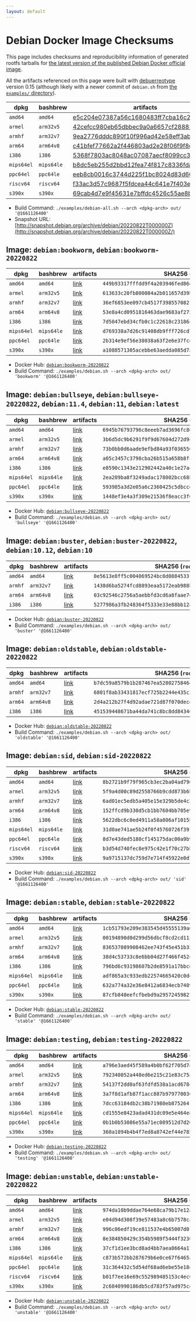 ```yaml
---
layout: default
---
```


# Debian Docker Image Checksums

This page includes checksums and reproducibility information of generated rootfs tarballs for [the latest version of the published Debian Docker official image](https://hub.docker.com/_/debian).

All the artifacts referenced on this page were built with [debuerreotype](https://github.com/debuerreotype/debuerreotype) version 0.15 (although likely with a newer commit of `debian.sh` from [the `examples/` directory](https://github.com/debuerreotype/debuerreotype/tree/master/examples)).

| dpkg | bashbrew | artifacts |
| - | - | - |
| `amd64` | `amd64` | [e5c204e07387a56c1680483ff7cba16c22146657](https://github.com/debuerreotype/docker-debian-artifacts/tree/e5c204e07387a56c1680483ff7cba16c22146657) |
| `armel` | `arm32v5` | [42cefcc980eb65dbbec9a0a6657cf288833cdaec](https://github.com/debuerreotype/docker-debian-artifacts/tree/42cefcc980eb65dbbec9a0a6657cf288833cdaec) |
| `armhf` | `arm32v7` | [9ea2776dddc890f10f996ad42e58eff3aba53f56](https://github.com/debuerreotype/docker-debian-artifacts/tree/9ea2776dddc890f10f996ad42e58eff3aba53f56) |
| `arm64` | `arm64v8` | [c41bfef77662a2f446803ad2e28f06f9f8dd7b26](https://github.com/debuerreotype/docker-debian-artifacts/tree/c41bfef77662a2f446803ad2e28f06f9f8dd7b26) |
| `i386` | `i386` | [5368f7803ac8048ac07087aecf8099cc30e8f0d2](https://github.com/debuerreotype/docker-debian-artifacts/tree/5368f7803ac8048ac07087aecf8099cc30e8f0d2) |
| `mips64el` | `mips64le` | [b8dc5eb255d2bbd12fea74f817c8336fdad73cd4](https://github.com/debuerreotype/docker-debian-artifacts/tree/b8dc5eb255d2bbd12fea74f817c8336fdad73cd4) |
| `ppc64el` | `ppc64le` | [eeb8cb0016c3744d225f1bc8024d83d60ecd02a4](https://github.com/debuerreotype/docker-debian-artifacts/tree/eeb8cb0016c3744d225f1bc8024d83d60ecd02a4) |
| `riscv64` | `riscv64` | [f33ac3d57c9687f5fdcea44c641e7f403ef30350](https://github.com/debuerreotype/docker-debian-artifacts/tree/f33ac3d57c9687f5fdcea44c641e7f403ef30350) |
| `s390x` | `s390x` | [69cab4d7e9f45631e7bffdc4526c55ae8b52e97e](https://github.com/debuerreotype/docker-debian-artifacts/tree/69cab4d7e9f45631e7bffdc4526c55ae8b52e97e) |

- Build Command: `./examples/debian-all.sh --arch <dpkg-arch> out/ '@1661126400'`
- Snapshot URL: [http://snapshot.debian.org/archive/debian/20220822T000000Z](http://snapshot.debian.org/archive/debian/20220822T000000Z/)

## Image: `debian:bookworm`, `debian:bookworm-20220822`

| dpkg | bashbrew | artifacts | SHA256 (`rootfs.tar.xz`) |
| - | - | - | - |
| `amd64` | `amd64` | [link](https://github.com/debuerreotype/docker-debian-artifacts/tree/e5c204e07387a56c1680483ff7cba16c22146657/bookworm) | `449b93317fffdd9f4a203946fed86ef94f7760a84b32009fd71f3721f750ef8c` |
| `armel` | `arm32v5` | [link](https://github.com/debuerreotype/docker-debian-artifacts/tree/42cefcc980eb65dbbec9a0a6657cf288833cdaec/bookworm) | `613633c20fb800084a2b011657d39bef73ae4c0058f70852272174ca240a4bb9` |
| `armhf` | `arm32v7` | [link](https://github.com/debuerreotype/docker-debian-artifacts/tree/9ea2776dddc890f10f996ad42e58eff3aba53f56/bookworm) | `36ef6853ee097cb4517f3985570821b2fcb9a842a82c3d1c59e9ffd88a1c8d6a` |
| `arm64` | `arm64v8` | [link](https://github.com/debuerreotype/docker-debian-artifacts/tree/c41bfef77662a2f446803ad2e28f06f9f8dd7b26/bookworm) | `53e8a4cd0951816463dae9683af275112fcc0e0044cc35b7825f848bcd47211b` |
| `i386` | `i386` | [link](https://github.com/debuerreotype/docker-debian-artifacts/tree/5368f7803ac8048ac07087aecf8099cc30e8f0d2/bookworm) | `7d5047ebd34cfb0c1c22618c23186470660c6e42b71ffb5cae71240489d42965` |
| `mips64el` | `mips64le` | [link](https://github.com/debuerreotype/docker-debian-artifacts/tree/b8dc5eb255d2bbd12fea74f817c8336fdad73cd4/bookworm) | `d769338a7d26c91408db9fff726cd7655ae4ffcea3c4edc89280cc876f5ffba4` |
| `ppc64el` | `ppc64le` | [link](https://github.com/debuerreotype/docker-debian-artifacts/tree/eeb8cb0016c3744d225f1bc8024d83d60ecd02a4/bookworm) | `2b314e9ef56e38038a63f2e6e37fce472a3655eb3e7103db48c59a377f250113` |
| `s390x` | `s390x` | [link](https://github.com/debuerreotype/docker-debian-artifacts/tree/69cab4d7e9f45631e7bffdc4526c55ae8b52e97e/bookworm) | `a1088571305acebbe63aedda085d7a2643145e5e89f967c67153fd26eec335c9` |

- Docker Hub: [`debian:bookworm-20220822`](https://hub.docker.com/_/debian?tab=tags&name=bookworm-20220822)
- Build Command: `./examples/debian.sh --arch <dpkg-arch> out/ 'bookworm' '@1661126400'`

## Image: `debian:bullseye`, `debian:bullseye-20220822`, `debian:11.4`, `debian:11`, `debian:latest`

| dpkg | bashbrew | artifacts | SHA256 (`rootfs.tar.xz`) |
| - | - | - | - |
| `amd64` | `amd64` | [link](https://github.com/debuerreotype/docker-debian-artifacts/tree/e5c204e07387a56c1680483ff7cba16c22146657/bullseye) | `6945b76793796c8eeeb7ad3696fc8050384940fd14aab92ab16a38e9afdcbb2f` |
| `armel` | `arm32v5` | [link](https://github.com/debuerreotype/docker-debian-artifacts/tree/42cefcc980eb65dbbec9a0a6657cf288833cdaec/bullseye) | `3b6d5dc9b6291f9f9d67604d272d947a5d1d9df1c8024e26e1cb07993201c7e2` |
| `armhf` | `arm32v7` | [link](https://github.com/debuerreotype/docker-debian-artifacts/tree/9ea2776dddc890f10f996ad42e58eff3aba53f56/bullseye) | `73b0bb0d6aade9efbd84a93f036556e96c38f299029623611086c72fabe57b19` |
| `arm64` | `arm64v8` | [link](https://github.com/debuerreotype/docker-debian-artifacts/tree/c41bfef77662a2f446803ad2e28f06f9f8dd7b26/bullseye) | `a05c3457c3798cba26b515a658b8fcc996a66575cd368a42410be72aded81884` |
| `i386` | `i386` | [link](https://github.com/debuerreotype/docker-debian-artifacts/tree/5368f7803ac8048ac07087aecf8099cc30e8f0d2/bullseye) | `e8590c1343e212902442a40c1e27a46884a5ffd19bf01a61988e5cf5b31451b8` |
| `mips64el` | `mips64le` | [link](https://github.com/debuerreotype/docker-debian-artifacts/tree/b8dc5eb255d2bbd12fea74f817c8336fdad73cd4/bullseye) | `2ea209ba8f3249adac178002bcc68b50d89e93e132631d7f6fb69159e058841c` |
| `ppc64el` | `ppc64le` | [link](https://github.com/debuerreotype/docker-debian-artifacts/tree/eeb8cb0016c3744d225f1bc8024d83d60ecd02a4/bullseye) | `593985a3d2e05a6c2360425c5dbccdfe333269ccc2f63eefe12f7df453dfba71` |
| `s390x` | `s390x` | [link](https://github.com/debuerreotype/docker-debian-artifacts/tree/69cab4d7e9f45631e7bffdc4526c55ae8b52e97e/bullseye) | `1448ef3e4a3f309e21536f8eacc3f605602597beff06ef5c8a9b6b7cfc857b31` |

- Docker Hub: [`debian:bullseye-20220822`](https://hub.docker.com/_/debian?tab=tags&name=bullseye-20220822)
- Build Command: `./examples/debian.sh --arch <dpkg-arch> out/ 'bullseye' '@1661126400'`

## Image: `debian:buster`, `debian:buster-20220822`, `debian:10.12`, `debian:10`

| dpkg | bashbrew | artifacts | SHA256 (`rootfs.tar.xz`) |
| - | - | - | - |
| `amd64` | `amd64` | [link](https://github.com/debuerreotype/docker-debian-artifacts/tree/e5c204e07387a56c1680483ff7cba16c22146657/buster) | `0e5613e8ff5c004069524bc0d0884533f8215ac35424a05f2f99680132659d46` |
| `armhf` | `arm32v7` | [link](https://github.com/debuerreotype/docker-debian-artifacts/tree/9ea2776dddc890f10f996ad42e58eff3aba53f56/buster) | `1438d6ba5274fcd8893eaa5172eab988b93a5916655a1b9c415166b64d8344cb` |
| `arm64` | `arm64v8` | [link](https://github.com/debuerreotype/docker-debian-artifacts/tree/c41bfef77662a2f446803ad2e28f06f9f8dd7b26/buster) | `03c92546c2756a5aebbfd3cd6a8faae7e218d0284a110ab015f6779259d9b6a7` |
| `i386` | `i386` | [link](https://github.com/debuerreotype/docker-debian-artifacts/tree/5368f7803ac8048ac07087aecf8099cc30e8f0d2/buster) | `5277986a3fb248364f5333e33e88bb12a2735e948274947f30b38526d00e1285` |

- Docker Hub: [`debian:buster-20220822`](https://hub.docker.com/_/debian?tab=tags&name=buster-20220822)
- Build Command: `./examples/debian.sh --arch <dpkg-arch> out/ 'buster' '@1661126400'`

## Image: `debian:oldstable`, `debian:oldstable-20220822`

| dpkg | bashbrew | artifacts | SHA256 (`rootfs.tar.xz`) |
| - | - | - | - |
| `amd64` | `amd64` | [link](https://github.com/debuerreotype/docker-debian-artifacts/tree/e5c204e07387a56c1680483ff7cba16c22146657/oldstable) | `b7dc59a8579b1b287467ea52802758464ddd1c5cbb5319ad38a2a25e8915b8f7` |
| `armhf` | `arm32v7` | [link](https://github.com/debuerreotype/docker-debian-artifacts/tree/9ea2776dddc890f10f996ad42e58eff3aba53f56/oldstable) | `6801f8ab33431817ecf725b2244e435c3a1a36c1516785a433a03b5ea00dc5ce` |
| `arm64` | `arm64v8` | [link](https://github.com/debuerreotype/docker-debian-artifacts/tree/c41bfef77662a2f446803ad2e28f06f9f8dd7b26/oldstable) | `2d4a212b27f4d92adae721d87f070dece2c72fadff4d71665c5fd18b473e5f07` |
| `i386` | `i386` | [link](https://github.com/debuerreotype/docker-debian-artifacts/tree/5368f7803ac8048ac07087aecf8099cc30e8f0d2/oldstable) | `451539448671ba44da741c8bc8dd8434628746689063a2c75e2eee87029a45d0` |

- Docker Hub: [`debian:oldstable-20220822`](https://hub.docker.com/_/debian?tab=tags&name=oldstable-20220822)
- Build Command: `./examples/debian.sh --arch <dpkg-arch> out/ 'oldstable' '@1661126400'`

## Image: `debian:sid`, `debian:sid-20220822`

| dpkg | bashbrew | artifacts | SHA256 (`rootfs.tar.xz`) |
| - | - | - | - |
| `amd64` | `amd64` | [link](https://github.com/debuerreotype/docker-debian-artifacts/tree/e5c204e07387a56c1680483ff7cba16c22146657/sid) | `8b2721b9f79f965cb3ec2ba04ad790a0d3c280d64356280e15bf7f304e433e59` |
| `armel` | `arm32v5` | [link](https://github.com/debuerreotype/docker-debian-artifacts/tree/42cefcc980eb65dbbec9a0a6657cf288833cdaec/sid) | `5f9a4d00c89d2558766b9cdd873b6bda8eaa24c86e6757e2ab6b8eb6bc243bf4` |
| `armhf` | `arm32v7` | [link](https://github.com/debuerreotype/docker-debian-artifacts/tree/9ea2776dddc890f10f996ad42e58eff3aba53f56/sid) | `6ad01ec5edb5a405e15e329b5de4c27e0d2fa1ef8b4f258b92f64c2287dbece3` |
| `arm64` | `arm64v8` | [link](https://github.com/debuerreotype/docker-debian-artifacts/tree/c41bfef77662a2f446803ad2e28f06f9f8dd7b26/sid) | `152ffcd9b330d5cb1bb7604bb705e978da4bb45eaefae37d4059a5080b5f6ca1` |
| `i386` | `i386` | [link](https://github.com/debuerreotype/docker-debian-artifacts/tree/5368f7803ac8048ac07087aecf8099cc30e8f0d2/sid) | `5622dbc6c0ed4911a58a806af1015bf904670933137bef33cb6c3b83be2e9887` |
| `mips64el` | `mips64le` | [link](https://github.com/debuerreotype/docker-debian-artifacts/tree/b8dc5eb255d2bbd12fea74f817c8336fdad73cd4/sid) | `31d0ae741ae5b24f0f45760726f39f6963152666169c0f92d3caba4391b29fec` |
| `ppc64el` | `ppc64le` | [link](https://github.com/debuerreotype/docker-debian-artifacts/tree/eeb8cb0016c3744d225f1bc8024d83d60ecd02a4/sid) | `8d7e43ded5180cf145175dac00a9b9a6936ec490c0e4c0ec0623a03358438964` |
| `riscv64` | `riscv64` | [link](https://github.com/debuerreotype/docker-debian-artifacts/tree/f33ac3d57c9687f5fdcea44c641e7f403ef30350/sid) | `b3d54d740fec8e975c42e1f70c27bb031ca42b4e783d7e8140c9a0660298ac22` |
| `s390x` | `s390x` | [link](https://github.com/debuerreotype/docker-debian-artifacts/tree/69cab4d7e9f45631e7bffdc4526c55ae8b52e97e/sid) | `9a9715137dc759d7e714f45922e0d711de259077ee5a3bd328ebc6a5e1473bf1` |

- Docker Hub: [`debian:sid-20220822`](https://hub.docker.com/_/debian?tab=tags&name=sid-20220822)
- Build Command: `./examples/debian.sh --arch <dpkg-arch> out/ 'sid' '@1661126400'`

## Image: `debian:stable`, `debian:stable-20220822`

| dpkg | bashbrew | artifacts | SHA256 (`rootfs.tar.xz`) |
| - | - | - | - |
| `amd64` | `amd64` | [link](https://github.com/debuerreotype/docker-debian-artifacts/tree/e5c204e07387a56c1680483ff7cba16c22146657/stable) | `1cb51793e209e383545d45555139a0bfa780c7d4a6f72a392dc4ed2e0afb68d3` |
| `armel` | `arm32v5` | [link](https://github.com/debuerreotype/docker-debian-artifacts/tree/42cefcc980eb65dbbec9a0a6657cf288833cdaec/stable) | `00194890d0d299d56dbcf8cd2cd11343752af3b635dac7688ade1d5610809363` |
| `armhf` | `arm32v7` | [link](https://github.com/debuerreotype/docker-debian-artifacts/tree/9ea2776dddc890f10f996ad42e58eff3aba53f56/stable) | `836537089908462ee743f45e451b339c4d8c0055fed024eb61f00a164d1d3db4` |
| `arm64` | `arm64v8` | [link](https://github.com/debuerreotype/docker-debian-artifacts/tree/c41bfef77662a2f446803ad2e28f06f9f8dd7b26/stable) | `38d4c53733c8e6bb04d27f466f4524f65cf3bb2406e229dfa979451f859f7c06` |
| `i386` | `i386` | [link](https://github.com/debuerreotype/docker-debian-artifacts/tree/5368f7803ac8048ac07087aecf8099cc30e8f0d2/stable) | `796bd6c93198607b2de8591a17bbcd7cc2f42e8daccad1a5e810383c5f9fc2df` |
| `mips64el` | `mips64le` | [link](https://github.com/debuerreotype/docker-debian-artifacts/tree/b8dc5eb255d2bbd12fea74f817c8336fdad73cd4/stable) | `adf865a3c933edb22574665420c0dd603a96c788b5e6eca9094e849714174268` |
| `ppc64el` | `ppc64le` | [link](https://github.com/debuerreotype/docker-debian-artifacts/tree/eeb8cb0016c3744d225f1bc8024d83d60ecd02a4/stable) | `632a774a32e36e8412a6834ecb74098e36fabd495101b815c65ff85d22782d44` |
| `s390x` | `s390x` | [link](https://github.com/debuerreotype/docker-debian-artifacts/tree/69cab4d7e9f45631e7bffdc4526c55ae8b52e97e/stable) | `87cfb848eefcfbebd9a29572459827141a82eef2b05a0a3984173b4183a7fe3c` |

- Docker Hub: [`debian:stable-20220822`](https://hub.docker.com/_/debian?tab=tags&name=stable-20220822)
- Build Command: `./examples/debian.sh --arch <dpkg-arch> out/ 'stable' '@1661126400'`

## Image: `debian:testing`, `debian:testing-20220822`

| dpkg | bashbrew | artifacts | SHA256 (`rootfs.tar.xz`) |
| - | - | - | - |
| `amd64` | `amd64` | [link](https://github.com/debuerreotype/docker-debian-artifacts/tree/e5c204e07387a56c1680483ff7cba16c22146657/testing) | `a796e3aed45f589a4b0bf62f705d7481befadcbc96d3def212eac70607883efc` |
| `armel` | `arm32v5` | [link](https://github.com/debuerreotype/docker-debian-artifacts/tree/42cefcc980eb65dbbec9a0a6657cf288833cdaec/testing) | `792340052a448ed6e215c21e83c75ac1aa19e2799e3c322adcf876cfcacb1479` |
| `armhf` | `arm32v7` | [link](https://github.com/debuerreotype/docker-debian-artifacts/tree/9ea2776dddc890f10f996ad42e58eff3aba53f56/testing) | `54137f2dd0af63fdfd538a1acd67848353d4fa46b9b0d686cad5d404f2e2a819` |
| `arm64` | `arm64v8` | [link](https://github.com/debuerreotype/docker-debian-artifacts/tree/c41bfef77662a2f446803ad2e28f06f9f8dd7b26/testing) | `3a7f8d1afb87f1acc887b979770036c1c6c6c612690f398849c86abc4ad4ca45` |
| `i386` | `i386` | [link](https://github.com/debuerreotype/docker-debian-artifacts/tree/5368f7803ac8048ac07087aecf8099cc30e8f0d2/testing) | `7dcc63184db2c38b71980eb875264f64e21740d58ffc38e4031b85453068f421` |
| `mips64el` | `mips64le` | [link](https://github.com/debuerreotype/docker-debian-artifacts/tree/b8dc5eb255d2bbd12fea74f817c8336fdad73cd4/testing) | `cd1555e8423adad431dc09e5e464e871fd4e4223cceccea125d8731997bdc014` |
| `ppc64el` | `ppc64le` | [link](https://github.com/debuerreotype/docker-debian-artifacts/tree/eeb8cb0016c3744d225f1bc8024d83d60ecd02a4/testing) | `0b1b0b53086e55a71ec089512d7d20288d94ceff24e8eb7a35a5b1ebef47f714` |
| `s390x` | `s390x` | [link](https://github.com/debuerreotype/docker-debian-artifacts/tree/69cab4d7e9f45631e7bffdc4526c55ae8b52e97e/testing) | `360a1094b4b4f7ed8a8742ef44e7851464b856c05cf091d11e83f63935884c2c` |

- Docker Hub: [`debian:testing-20220822`](https://hub.docker.com/_/debian?tab=tags&name=testing-20220822)
- Build Command: `./examples/debian.sh --arch <dpkg-arch> out/ 'testing' '@1661126400'`

## Image: `debian:unstable`, `debian:unstable-20220822`

| dpkg | bashbrew | artifacts | SHA256 (`rootfs.tar.xz`) |
| - | - | - | - |
| `amd64` | `amd64` | [link](https://github.com/debuerreotype/docker-debian-artifacts/tree/e5c204e07387a56c1680483ff7cba16c22146657/unstable) | `974da10b9ddae764e68ca79b17e12a6ab61c50c4b80f4f5197e44233099b1e00` |
| `armel` | `arm32v5` | [link](https://github.com/debuerreotype/docker-debian-artifacts/tree/42cefcc980eb65dbbec9a0a6657cf288833cdaec/unstable) | `e04d94d308f39e57483a8c6b7578ca8f1b4e4b27bb677cc89f4c352fa8bcf871` |
| `armhf` | `arm32v7` | [link](https://github.com/debuerreotype/docker-debian-artifacts/tree/9ea2776dddc890f10f996ad42e58eff3aba53f56/unstable) | `996c06edf19ce811537e4b65007d0fd0f1cec18f4850988f00f177bb32f80208` |
| `arm64` | `arm64v8` | [link](https://github.com/debuerreotype/docker-debian-artifacts/tree/c41bfef77662a2f446803ad2e28f06f9f8dd7b26/unstable) | `8e384850429c354b5989f5444f3230be8838d7bc2cc7be290186c0510bd5cfe7` |
| `i386` | `i386` | [link](https://github.com/debuerreotype/docker-debian-artifacts/tree/5368f7803ac8048ac07087aecf8099cc30e8f0d2/unstable) | `37cf1d1ee3bcd8ad4bb7aea8664a171557cda588376e0e8ac384560bd77a3d33` |
| `mips64el` | `mips64le` | [link](https://github.com/debuerreotype/docker-debian-artifacts/tree/b8dc5eb255d2bbd12fea74f817c8336fdad73cd4/unstable) | `c873b572bb287679b6e0ce67f6465ae83aaa2c67cd832c069b72c7ee5a3d7751` |
| `ppc64el` | `ppc64le` | [link](https://github.com/debuerreotype/docker-debian-artifacts/tree/eeb8cb0016c3744d225f1bc8024d83d60ecd02a4/unstable) | `31c364432c5d54df68ad6ebe55e18d79f30a74e36f66335a83f037110bdedc08` |
| `riscv64` | `riscv64` | [link](https://github.com/debuerreotype/docker-debian-artifacts/tree/f33ac3d57c9687f5fdcea44c641e7f403ef30350/unstable) | `b01f7ee16e69c552989485153c4ec0ac7ab7c49a2c86f4f6b5ae12fb283f3eef` |
| `s390x` | `s390x` | [link](https://github.com/debuerreotype/docker-debian-artifacts/tree/69cab4d7e9f45631e7bffdc4526c55ae8b52e97e/unstable) | `2c6840990186db5cd783f57ad975cd5775e007b4cab95123dfe0acea2230fc33` |

- Docker Hub: [`debian:unstable-20220822`](https://hub.docker.com/_/debian?tab=tags&name=unstable-20220822)
- Build Command: `./examples/debian.sh --arch <dpkg-arch> out/ 'unstable' '@1661126400'`
